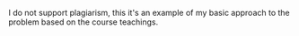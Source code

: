I do not support plagiarism, this it's an example of my basic approach to the problem
based on the course teachings.
